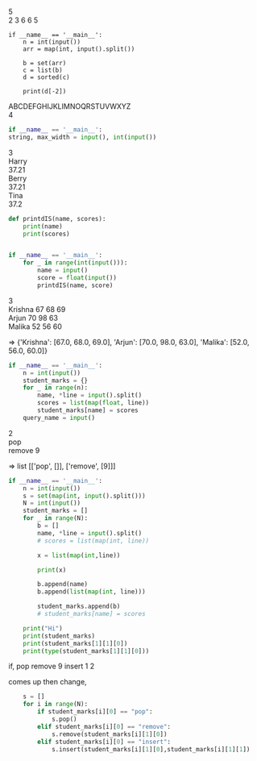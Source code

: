 
5    
2 3 6 6 5

`````
if __name__ == '__main__':
    n = int(input())
    arr = map(int, input().split())

    b = set(arr)
    c = list(b)
    d = sorted(c)

    print(d[-2])
`````

ABCDEFGHIJKLIMNOQRSTUVWXYZ     
4

````py
if __name__ == '__main__':
string, max_width = input(), int(input())
````

3   
Harry   
37.21   
Berry   
37.21   
Tina   
37.2   

````py
def printdIS(name, scores):
    print(name)
    print(scores)


if __name__ == '__main__':
    for _ in range(int(input())):
        name = input()
        score = float(input())
        printdIS(name, score)

````


3   
Krishna 67 68 69   
Arjun 70 98 63   
Malika 52 56 60   

=> {'Krishna': [67.0, 68.0, 69.0], 'Arjun': [70.0, 98.0, 63.0], 'Malika': [52.0, 56.0, 60.0]}

````py
if __name__ == '__main__':
    n = int(input())
    student_marks = {}
    for _ in range(n):
        name, *line = input().split()
        scores = list(map(float, line))
        student_marks[name] = scores
    query_name = input()
````

2    
pop   
remove 9     

=> list [['pop', []], ['remove', [9]]]

````py
if __name__ == '__main__':
    n = int(input())
    s = set(map(int, input().split()))
    N = int(input())
    student_marks = []
    for _ in range(N):
        b = []
        name, *line = input().split()
        # scores = list(map(int, line))

        x = list(map(int,line))

        print(x)

        b.append(name)
        b.append(list(map(int, line)))

        student_marks.append(b)
        # student_marks[name] = scores

    print("Hi")
    print(student_marks)
    print(student_marks[1][1][0])
    print(type(student_marks[1][1][0]))
````

if,
pop
remove 9
insert 1 2

comes up then change,
````py
    s = []
    for i in range(N):
        if student_marks[i][0] == "pop":
            s.pop()
        elif student_marks[i][0] == "remove":
            s.remove(student_marks[i][1][0])
        elif student_marks[i][0] == "insert":
            s.insert(student_marks[i][1][0],student_marks[i][1][1])
````
